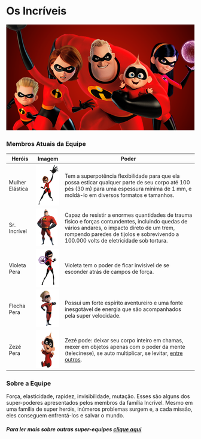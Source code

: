 # Os Incríveis

<img src = "imagens/os incriveis.png" height = "" width = "1000">

### Membros Atuais da Equipe

| Heróis | Imagem | Poder |
| ----------- | ----------- | ----------- |
| Mulher Elástica | <img src = "imagens/mulherelastica.png" height = "110"> | Tem a superpotência flexibilidade para que ela possa esticar qualquer parte de seu corpo até 100 pés (30 m) para uma espessura mínima de 1 mm, e moldá-lo em diversos formatos e tamanhos. |
| Sr. Incrível | <img src = "imagens/sr-incrivel.png" height = "100"> | Capaz de resistir a enormes quantidades de trauma físico e forças contundentes, incluindo quedas de vários andares, o impacto direto de um trem, rompendo paredes de tijolos e sobrevivendo a 100.000 volts de eletricidade sob tortura. |
| Violeta Pera | <img src = "imagens/violeta.png" height = "100"> | Violeta tem o poder de ficar invisível de se esconder atrás de campos de força. |
| Flecha Pera | <img src = "imagens/flecha.png" height = "100"> | Possui um forte espírito aventureiro e uma fonte inesgotável de energia que são acompanhados pela super velocidade. |
| Zezé Pera | <img src = "imagens/zeze.png" height = "100"> | Zezé pode: deixar seu corpo inteiro em chamas, mexer em objetos apenas com o poder da mente (telecinese), se auto multiplicar, se levitar, [entre outros](https://recreio.uol.com.br/noticias/entretenimento/afinal-quais-sao-todos-os-poderes-do-zeze-de-os-incriveis.phtml). |

### Sobre a Equipe

Força, elasticidade, rapidez, invisibilidade, mutação. Esses são alguns dos super-poderes apresentados pelos membros da família Incrível. Mesmo em uma família de super heróis, inúmeros problemas surgem e, a cada missão, eles conseguem enfrentá-los e salvar o mundo.

##### Para ler mais sobre outras super-equipes [clique aqui](https://github.com/CassiaAlthman/super-equipes)
